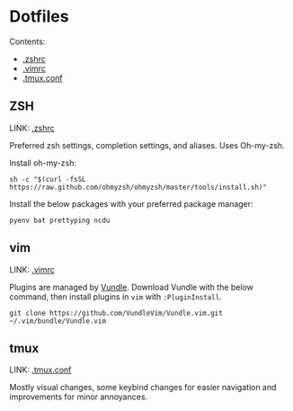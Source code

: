 # Dotfiles

Contents:

- [.zshrc](#ZSH)
- [.vimrc](#vim)
- [.tmux.conf](#tmux)

## ZSH

LINK: [.zshrc](.zshrc)

Preferred zsh settings, completion settings, and aliases. Uses Oh-my-zsh.

Install oh-my-zsh:
```shell
sh -c "$(curl -fsSL https://raw.github.com/ohmyzsh/ohmyzsh/master/tools/install.sh)"
```

Install the below packages with your preferred package manager:
```shell
pyenv bat prettyping ncdu
```

## vim

LINK: [.vimrc](.vimrc)

Plugins are managed by [Vundle](https://github.com/VundleVim/Vundle.vim). Download Vundle with the below command, then install plugins in `vim` with `:PluginInstall`.

```shell
git clone https://github.com/VundleVim/Vundle.vim.git ~/.vim/bundle/Vundle.vim
```

## tmux

LINK: [.tmux.conf](.tmux.conf)

Mostly visual changes, some keybind changes for easier navigation and improvements for minor annoyances.
